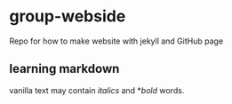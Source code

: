 # group-webside
Repo for how to make website with jekyll and GitHub page

## learning markdown

vanilla text may contain *italics* and **bold* words.

